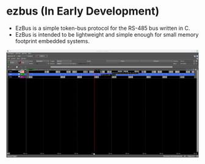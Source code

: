 # ezbus (In Early Development)
* EzBus is a simple token-bus protocol for the RS-485 bus written in C. 
* EzBus is intended to be lightweight and simple enough for small memory footprint embedded systems.

![EzBus 3 node](https://raw.githubusercontent.com/8bitgeek/ezbus/master/images/ezbus-3node-115kbps.png)
